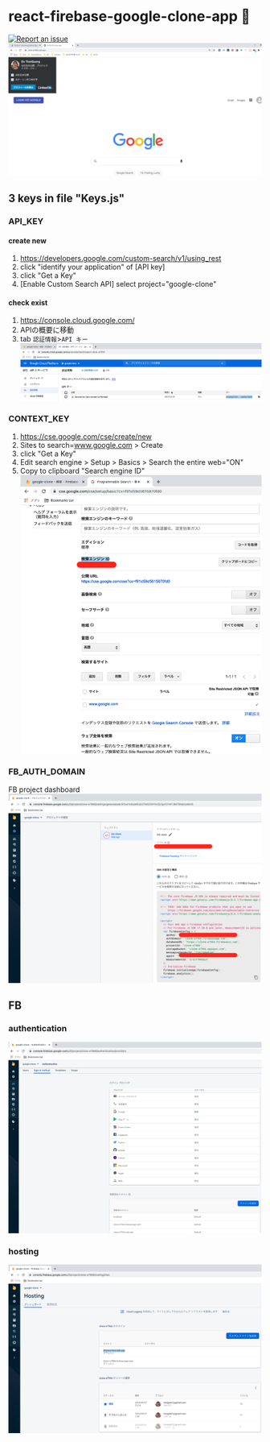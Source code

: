 # react-firebase-google-clone-app 🧨

[![Report an issue](https://img.shields.io/badge/Support-Issues-green)](https://github.com/tquangdo/react-firebase-google-clone-app/issues/new)
![demo](demo.png)

## 3 keys in file "Keys.js"
### API_KEY
#### create new
1. https://developers.google.com/custom-search/v1/using_rest
2. click "identify your application" of [API key]
3. click "Get a Key"
4. [Enable Custom Search API] select project="google-clone"
#### check exist
1. https://console.cloud.google.com/
2. APIの概要に移動
3. tab `認証情報`>`API キー`
![APIkey](APIkey.png)
### CONTEXT_KEY
1. https://cse.google.com/cse/create/new
2. Sites to search=www.google.com > Create
3. click "Get a Key"
4. Edit search engine > Setup > Basics > Search the entire web="ON"
5. Copy to clipboard "Search engine ID"
![context_key](context_key.png)
### FB_AUTH_DOMAIN
FB project dashboard
![fb_key](fb_key.png)

## FB
### authentication
![authentication](authentication.png)
### hosting
![hosting](hosting.png)
